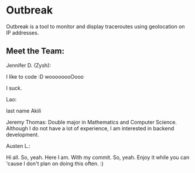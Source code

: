 Outbreak
=====

Outbreak is a tool to monitor and display traceroutes using geolocation on IP addresses.

Meet the Team:
-----
Jennifer D. (Zysh):

I like to code :D woooooooOooo

I suck.

Lao:

last name Akili

Jeremy Thomas:
Double major in Mathematics and Computer Science. Although I do not have a lot of experience, I am interested in backend development.

Austen L.:

Hi all. So, yeah. Here I am. With my commit. So, yeah. Enjoy it while you can 'cause I don't plan on doing this often. :)
